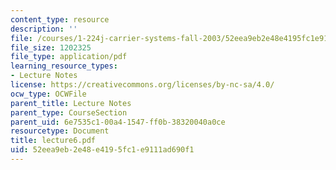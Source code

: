 ```yaml
---
content_type: resource
description: ''
file: /courses/1-224j-carrier-systems-fall-2003/52eea9eb2e48e4195fc1e9111ad690f1_lecture6.pdf
file_size: 1202325
file_type: application/pdf
learning_resource_types:
- Lecture Notes
license: https://creativecommons.org/licenses/by-nc-sa/4.0/
ocw_type: OCWFile
parent_title: Lecture Notes
parent_type: CourseSection
parent_uid: 6e7535c1-00a4-1547-ff0b-38320040a0ce
resourcetype: Document
title: lecture6.pdf
uid: 52eea9eb-2e48-e419-5fc1-e9111ad690f1
---
```

